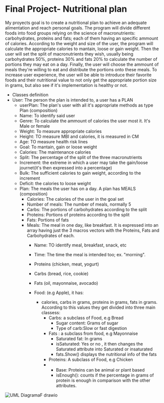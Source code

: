 # Final Project- Nutritional plan
My proyects goal is to create a nutritional plan to achieve an adequate alimentation and reach personal goals. The program will divide different foods into food groups relying on the science of macronutrients: carbohydrates, proteins and fats; each of them having an specific ammount of calories. According to the weight and size of the user, the program will calculate the appropriate calories to mantain, loose or gain weight. Then the user will set the split of macronutrients they wish, usually being carbohydrates 50%, proteins 30% and fats 20% to calculate the number of portions they may eat on a day.
Finally, the user will choose the ammount of meals they're willing to eat and distribute the portions onto these meals. To increase user experience, the user will be able to introduce their favorite foods and their nutritional value to not only get the appropriate portion size in grams, but also see if it's implementation is healthy or not.

- Classes definition
- User: The person the plan is intended to, a user has a PLAN
  - userPlan: The plan's user with all it's appropriate methods as type Plan (composition)
  - Name: To identify said user
  - Genre: To calculate the ammount of calories the user most it. It's Male or female
  - Weight: To measure appropriate calories
  - Height: TO measure MBI and calories, it is measured in CM
  - Age: TO measure health risk lines
  - Goal: To mantain, gain or loose weight
  - Calories: The maintenance calories
  - Split: The percentage of the split of the three macronutrients
  - Increment: the extreme in which a user may take the gain/loose journet(it's then expressed into a percentage)
  - Bulk: The sufficient calories to gain weight, according to the increment
  - Deficit: the calories to loose weight
  - Plan: The meals the user has on a day. A plan has MEALS (composition)
    - Calories: The calories of the user in the goal set
    - Number of meals: The number of meals, normally 5
    - Carbs: The portions of carbohydrates according to the split
    - Proteins: Portions of proteins according to the split
    - Fats: Portions of fats
    - Meals: The meal in one day, like breakfast. It is expressed into an array having just the 3 macros vectors with the Proteins, Fats and Carbohydrates of each.
      - Name: TO identify meal, breakfast, snack, etc
      - Time: The time the meal is intended too; ex. "morning".
      - Proteins (chicken, meat, yogurt)
      - Carbs (bread, rice, cookie)
      - Fats (oil, mayonnaise, avocado)

      - Food: (e.g Apple), it has:
        - calories, carbs in grams, proteins in grams, fats in grams. According to this values they get divided into three main classess:
          - Carbs: a subclass of Food, e.g Bread
            - Sugar content: Grams of sugar
            - Type of carb:Slow or fast digestion
          - Fats : a subclass from food, e.g Mayonnaise
            - Saturated fat: In grams
            - isSaturated: Yes or no    , it then changes the Saturated attribute into Saturated or insaturated
            - fats.Show() displays the nutritional info of the fats
          - Proteins: A subclass of Food, e.g Chicken
          -   - Base: Proteins can be animal or plant based
              - isEnough(): counts if the percentage in grams of protein is enough in comparison with the other attributes.




![UML DiagramaF drawio](https://github.com/user-attachments/assets/7c086edb-6d4b-4f58-bf97-4ea7b4f44d04)
